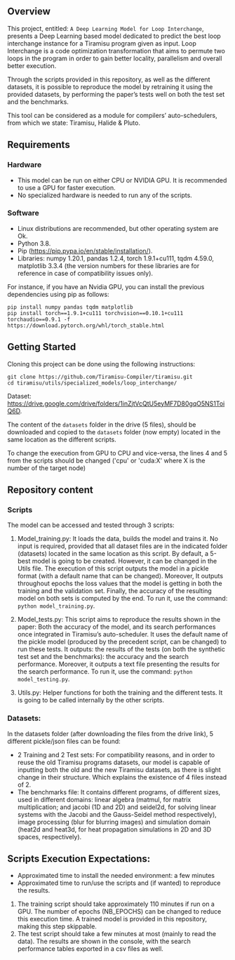 ## Overview

This project, entitled: `A Deep Learning Model for Loop Interchange`, presents a Deep Learning based model dedicated to predict the best loop interchange instance for a Tiramisu program given as input. Loop Interchange is a code optimization transformation that aims to permute two loops in the program in order to gain better locality, parallelism and overall better execution.

Through the scripts provided in this repository, as well as the different datasets, it is possible to reproduce the model by retraining it using the provided datasets, by performing the paper’s tests well on both the test set and the benchmarks.

This tool can be considered as a module for compilers’ auto-schedulers, from which we state: Tiramisu, Halide & Pluto.

## Requirements

### Hardware
* This model can be run on either CPU or NVIDIA GPU. It is recommended to use a GPU for faster execution.
* No specialized hardware is needed to run any of the scripts.

### Software
* Linux distributions are recommended, but other operating system are Ok.
* Python 3.8.
* Pip (https://pip.pypa.io/en/stable/installation/).
* Libraries: numpy 1.20.1, pandas 1.2.4, torch 1.9.1+cu111, tqdm 4.59.0, matplotlib 3.3.4 (the version numbers for these libraries are for reference in case of compatibility issues only).

For instance, if you have an Nvidia GPU, you can install the previous dependencies using pip as follows:

	pip install numpy pandas tqdm matplotlib
	pip install torch==1.9.1+cu111 torchvision==0.10.1+cu111 torchaudio==0.9.1 -f https://download.pytorch.org/whl/torch_stable.html

## Getting Started
Cloning this project can be done using the following instructions:

	git clone https://github.com/Tiramisu-Compiler/tiramisu.git
	cd tiramisu/utils/specialized_models/loop_interchange/

Dataset: https://drive.google.com/drive/folders/1inZjtVcQtU5eyMF7D80gqO5NS1ToiQ6D.

The content of the `datasets` folder in the drive (5 files), should be downloaded and copied to the `datasets` folder (now empty) located in the same location as the different scripts.

To change the execution from GPU to CPU and vice-versa, the lines 4 and 5 from the scripts should be changed ('cpu' or 'cuda:X' where X is the number of the target node)

## Repository content

### Scripts
The model can be accessed and tested through 3 scripts:
1) Model_training.py: It loads the data, builds the model and trains it. No input is required, provided that all dataset files are in the indicated folder (datasets) located in the same location as this script. By default, a 5-best model is going to be created. However, it can be changed in the Utils file. The execution of this script outputs the model in a pickle format (with a default name that can be changed). Moreover, It outputs throughout epochs the loss values that the model is getting in both the training and the validation set. Finally, the accuracy of the resulting model on both sets is computed by the end. To run it, use the command: `python model_training.py`.

2) Model_tests.py: This script aims to reproduce the results shown in the paper: Both the accuracy of the model, and its search performances once integrated in Tiramisu’s auto-scheduler. It uses the default name of the pickle model (produced by the precedent script, can be changed) to run these tests. It outputs: the results of the tests (on both the synthetic test set and the benchmarks): the accuracy and the search performance. Moreover, it outputs a text file presenting the results for the search performance.  To run it, use the command: `python model_testing.py`.

3) Utils.py: Helper functions for both the training and the different tests. It is going to be called internally by the other scripts.


### Datasets:
In the datasets folder (after downloading the files from the drive link), 5 different pickle/json files can be found:
* 2 Training and 2 Test sets: For compatibility reasons, and in order to reuse the old Tiramisu programs datasets, our model is capable of inputting both the old and the new Tiramisu datasets, as there is slight change in their structure. Which explains the existence of 4 files instead of 2.
* The benchmarks file: It contains different programs, of different sizes, used in different domains: linear algebra (matmul, for matrix multiplication; and jacobi (1D and 2D) and seidel2d, for solving linear systems with the Jacobi and the Gauss-Seidel method respectively), image processing (blur for blurring images) and simulation domain (heat2d and heat3d, for heat propagation simulations in 2D and 3D spaces, respectively).

## Scripts Execution Expectations: 
* Approximated time to install the needed environment: a few minutes
* Approximated time to run/use the scripts and (if wanted) to reproduce the results.
1) The training script should take approximately 110 minutes if run on a GPU. The number of epochs (NB_EPOCHS) can be changed to reduce this execution time. A trained model is provided in this repository, making this step skippable.
2) The test script should take a few minutes at most (mainly to read the data). The results are shown in the console, with the search performance tables exported in a csv files as well.

